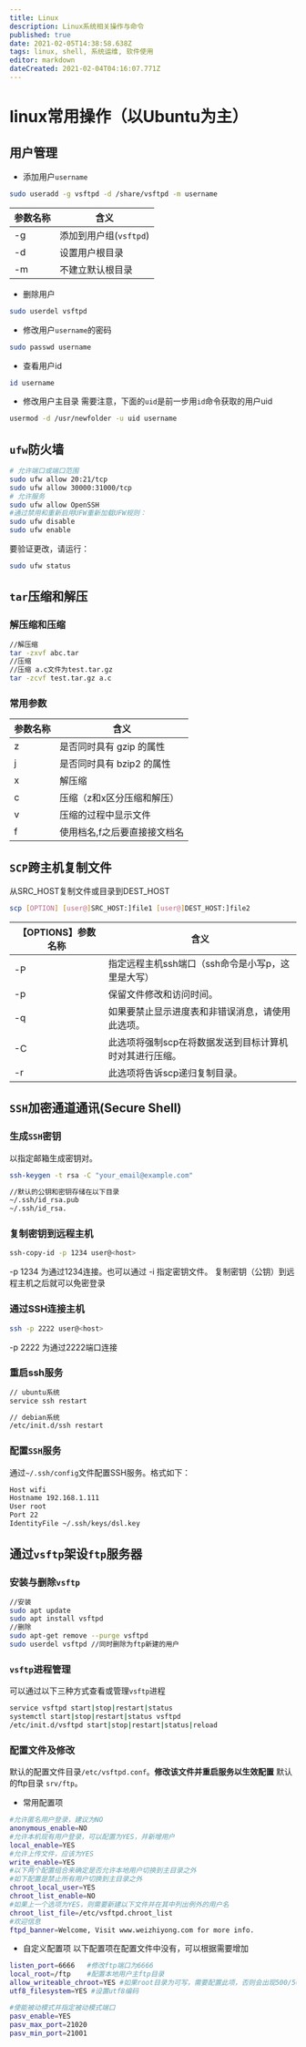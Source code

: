 ```yaml
---
title: Linux
description: Linux系统相关操作与命令
published: true
date: 2021-02-05T14:38:58.638Z
tags: linux, shell, 系统运维, 软件使用
editor: markdown
dateCreated: 2021-02-04T04:16:07.771Z
---
```


# linux常用操作（以Ubuntu为主）
## 用户管理

- 添加用户`username`
```bash
sudo useradd -g vsftpd -d /share/vsftpd -m username
```
参数名称|含义
---|---
-g|添加到用户组(`vsftpd`)
-d|设置用户根目录
-m|不建立默认根目录

- 删除用户
```bash
sudo userdel vsftpd
```

- 修改用户`username`的密码
```bash
sudo passwd username
```
- 查看用户id
```bash
id username
```
- 修改用户主目录
需要注意，下面的`uid`是前一步用`id`命令获取的用户uid
```bash
usermod -d /usr/newfolder -u uid username
```
## `ufw`防火墙

```bash
# 允许端口或端口范围
sudo ufw allow 20:21/tcp
sudo ufw allow 30000:31000/tcp
# 允许服务
sudo ufw allow OpenSSH
#通过禁用和重新启用UFW重新加载UFW规则：
sudo ufw disable
sudo ufw enable
```
要验证更改，请运行：
```bash
sudo ufw status
```

## `tar`压缩和解压

### 解压缩和压缩
```bash
//解压缩
tar -zxvf abc.tar
//压缩
//压缩 a.c文件为test.tar.gz
tar -zcvf test.tar.gz a.c   
```

### 常用参数
参数名称|含义
---|---
z | 是否同时具有 gzip 的属性
j | 是否同时具有 bzip2 的属性
x | 解压缩
c | 压缩（z和x区分压缩和解压）
v | 压缩的过程中显示文件
f | 使用档名,f之后要直接接文档名

## `SCP`跨主机复制文件

从SRC_HOST复制文件或目录到DEST_HOST
```bash
scp [OPTION] [user@]SRC_HOST:]file1 [user@]DEST_HOST:]file2
```
【OPTIONS】参数名称|含义
---|---
-P|指定远程主机ssh端口（ssh命令是小写p，这里是大写）
-p|保留文件修改和访问时间。
-q|如果要禁止显示进度表和非错误消息，请使用此选项。
-C|此选项将强制scp在将数据发送到目标计算机时对其进行压缩。
-r|此选项将告诉scp递归复制目录。

## `SSH`加密通道通讯(Secure Shell)

### 生成`SSH`密钥

以指定邮箱生成密钥对。
```bash
ssh-keygen -t rsa -C "your_email@example.com"

//默认的公钥和密钥存储在以下目录
~/.ssh/id_rsa.pub
~/.ssh/id_rsa.
```
### 复制密钥到远程主机

```bash
ssh-copy-id -p 1234 user@<host>
```
-p 1234 为通过1234连接。也可以通过 -i 指定密钥文件。
复制密钥（公钥）到远程主机之后就可以免密登录

### 通过SSH连接主机
```bash
ssh -p 2222 user@<host>
```
-p 2222 为通过2222端口连接

### 重启ssh服务

```bash
// ubuntu系统
service ssh restart

// debian系统
/etc/init.d/ssh restart
 ```
 
### 配置`SSH`服务
通过`~/.ssh/config`文件配置SSH服务。格式如下：
```bash
Host wifi
Hostname 192.168.1.111
User root
Port 22
IdentityFile ~/.ssh/keys/dsl.key
```

## 通过`vsftp`架设`ftp`服务器

### 安装与删除`vsftp`
```bash
//安装
sudo apt update 
sudo apt install vsftpd
//删除
sudo apt-get remove --purge vsftpd
sudo userdel vsftpd //同时删除为ftp新建的用户
```
### `vsftp`进程管理

可以通过以下三种方式查看或管理`vsftp`进程
```bash
service vsftpd start|stop|restart|status
systemctl start|stop|restart|status vsftpd
/etc/init.d/vsftpd start|stop|restart|status|reload
```

### 配置文件及修改

默认的配置文件目录`/etc/vsftpd.conf`。**修改该文件并重启服务以生效配置**
默认的ftp目录 `srv/ftp`。

- 常用配置项
```bash
#允许匿名用户登录，建议为NO
anonymous_enable=NO
#允许本机现有用户登录，可以配置为YES，并新增用户
local_enable=YES
#允许上传文件，应该为YES
write_enable=YES
#以下两个配置组合来确定是否允许本地用户切换到主目录之外
#如下配置是禁止所有用户切换到主目录之外
chroot_local_user=YES
chroot_list_enable=NO
#如果上一个选项为YES，则需要新建以下文件并在其中列出例外的用户名
chroot_list_file=/etc/vsftpd.chroot_list
#欢迎信息
ftpd_banner=Welcome, Visit www.weizhiyong.com for more info.
```

- 自定义配置项
以下配置项在配置文件中没有，可以根据需要增加
```bash
listen_port=6666   #修改ftp端口为6666
local_root=/ftp    #配置本地用户主ftp目录
allow_writeable_chroot=YES #如果root目录为可写，需要配置此项，否则会出现500/501错误
utf8_filesystem=YES #设置utf8编码

#使能被动模式并指定被动模式端口
pasv_enable=YES
pasv_max_port=21020
pasv_min_port=21001
```

